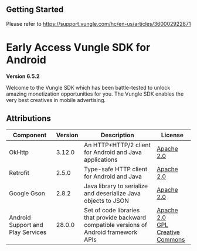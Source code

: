 ## Getting Started
Please refer to https://support.vungle.com/hc/en-us/articles/360002922871

Early Access Vungle SDK for Android
=======================

**Version 6.5.2**

Welcome to the Vungle SDK which has been battle-tested to unlock amazing monetization opportunities for you.  The Vungle SDK enables the very best creatives in mobile advertising. 
## Attributions

| Component                         | Version | Description                                                                               | License                                                                        |
|-----------------------------------|---------|-------------------------------------------------------------------------------------------|--------------------------------------------------------------------------------|
| OkHttp                            | 3.12.0  | An HTTP+HTTP/2 client for Android and  Java applications                                  | [Apache 2.0](https://www.apache.org/licenses/LICENSE-2.0)                      |
| Retrofit                          | 2.5.0   | Type-safe HTTP client for Android and Java                                                | [Apache 2.0](https://www.apache.org/licenses/LICENSE-2.0)                      |
| Google Gson                       | 2.8.2   | Java library to serialize and deserialize Java objects to JSON                            | [Apache 2.0](https://www.apache.org/licenses/LICENSE-2.0)                      |
| Android Support and Play Services | 28.0.0  | Set of code libraries that provide backward compatible versions of Android framework APIs | [Apache 2.0 <br/> GPL <br/> Creative Commons](https://developer.android.com/license) |
